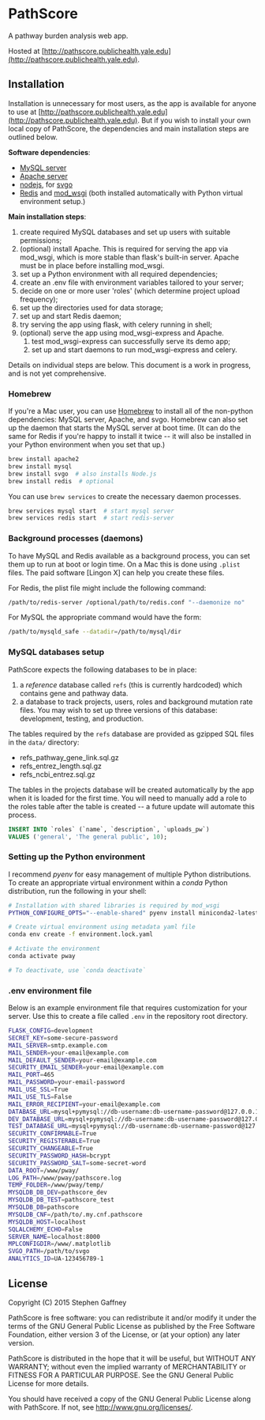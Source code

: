 PathScore
=========

A pathway burden analysis web app.

Hosted at [http://pathscore.publichealth.yale.edu](http://pathscore.publichealth.yale.edu).


## Installation

Installation is unnecessary for most users, as the app is available for anyone to
use at [http://pathscore.publichealth.yale.edu](http://pathscore.publichealth.yale.edu).
But if you wish to install your own local copy of PathScore, the dependencies and
main installation steps are outlined below.

**Software dependencies**:

- [MySQL server]
- [Apache server]
- [nodejs], for [svgo]
- [Redis] and [mod_wsgi] (both installed automatically with Python virtual
  environment setup.) 


**Main installation steps**:

1. create required MySQL databases and set up users with suitable permissions;
1. (optional) install Apache. This is required for serving the app via 
mod_wsgi, which is more stable than flask's built-in server. Apache must be in 
place before installing mod_wsgi.
1. set up a Python environment with all required dependencies;
1. create an .env file with environment variables tailored to your server;
1. decide on one or more user 'roles' (which determine project upload frequency);
1. set up the directories used for data storage;
1. set up and start Redis daemon;
1. try serving the app using flask, with celery running in shell;
1. (optional) serve the app using mod_wsgi-express and Apache.
   1. test mod_wsgi-express can successfully serve its demo app;
   2. set up and start daemons to run mod_wsgi-express and celery.


Details on individual steps are below. This document is a work in progress, 
and is not yet comprehensive.


### Homebrew

If you're a Mac user, you can use [Homebrew] to install all of the non-python 
dependencies: MySQL server, Apache, and svgo. Homebrew can also set up the daemon 
that starts the MySQL server at boot time. (It can do the same 
for Redis if you're happy to install it twice -- it will also be 
installed in your Python environment when you set that up.)

```bash
brew install apache2
brew install mysql
brew install svgo  # also installs Node.js
brew install redis  # optional
```

You can use `brew services` to create the necessary daemon processes.
```bash
brew services mysql start  # start mysql server
brew services redis start  # start redis-server
```


### Background processes (daemons)

To have MySQL and Redis available as a background process, you can set them up
to run at boot or login time. On a Mac this is done using `.plist` files. The 
paid software [Lingon X] can help you create these files.

For Redis, the plist file might include the following command: 
```bash
/path/to/redis-server /optional/path/to/redis.conf "--daemonize no"
```

For MySQL the appropriate command would have the form:
```bash
/path/to/mysqld_safe --datadir=/path/to/mysql/dir
```


### MySQL databases setup

PathScore expects the following databases to be in place:
1. a *reference* database called `refs` (this is currently hardcoded) which 
    contains gene and pathway data.
2. a database to track projects, users, roles and background mutation rate files.
    You may wish to set up three versions of this database: development, testing,
    and production.    

The tables required by the `refs` database are provided as gzipped SQL files in 
the `data/` directory:
- refs_pathway_gene_link.sql.gz
- refs_entrez_length.sql.gz
- refs_ncbi_entrez.sql.gz

The tables in the projects database will be created automatically by the app
when it is loaded for the first time. You will need to manually add a role to 
the roles table after the table is created -- a future update will automate this
process.

```sql
INSERT INTO `roles` (`name`, `description`, `uploads_pw`)
VALUES ('general', 'The general public', 10);
```


### Setting up the Python environment

I recommend *pyenv* for easy management of multiple Python distributions. To 
create an appropriate virtual environment within a *conda* Python distribution, 
run the following in your shell:  
 
```bash
# Installation with shared libraries is required by mod_wsgi
PYTHON_CONFIGURE_OPTS="--enable-shared" pyenv install miniconda2-latest

# Create virtual environment using metadata yaml file
conda env create -f environment.lock.yaml

# Activate the environment
conda activate pway

# To deactivate, use `conda deactivate`
```

### .env environment file

Below is an example environment file that requires customization for your server.
Use this to create a file called `.env` in the repository root directory.

```bash
FLASK_CONFIG=development
SECRET_KEY=some-secure-password
MAIL_SERVER=smtp.example.com
MAIL_SENDER=your-email@example.com
MAIL_DEFAULT_SENDER=your-email@example.com
SECURITY_EMAIL_SENDER=your-email@example.com
MAIL_PORT=465
MAIL_PASSWORD=your-email-password
MAIL_USE_SSL=True
MAIL_USE_TLS=False
MAIL_ERROR_RECIPIENT=your-email@example.com
DATABASE_URL=mysql+pymysql://db-username:db-username-password@127.0.0.1:3306/pathscore
DEV_DATABASE_URL=mysql+pymysql://db-username:db-username-password@127.0.0.1:3306/pathscore_dev
TEST_DATABASE_URL=mysql+pymysql://db-username:db-username-password@127.0.0.1:3306/pathscore_test
SECURITY_CONFIRMABLE=True
SECURITY_REGISTERABLE=True
SECURITY_CHANGEABLE=True
SECURITY_PASSWORD_HASH=bcrypt
SECURITY_PASSWORD_SALT=some-secret-word
DATA_ROOT=/www/pway/
LOG_PATH=/www/pway/pathscore.log
TEMP_FOLDER=/www/pway/temp/
MYSQLDB_DB_DEV=pathscore_dev
MYSQLDB_DB_TEST=pathscore_test
MYSQLDB_DB=pathscore
MYSQLDB_CNF=/path/to/.my.cnf.pathscore
MYSQLDB_HOST=localhost
SQLALCHEMY_ECHO=False
SERVER_NAME=localhost:8000
MPLCONFIGDIR=/www/.matplotlib
SVGO_PATH=/path/to/svgo
ANALYTICS_ID=UA-123456789-1
```


## License

Copyright (C) 2015 Stephen Gaffney

PathScore is free software: you can redistribute it and/or modify
it under the terms of the GNU General Public License as published by
the Free Software Foundation, either version 3 of the License, or
(at your option) any later version.

PathScore is distributed in the hope that it will be useful,
but WITHOUT ANY WARRANTY; without even the implied warranty of
MERCHANTABILITY or FITNESS FOR A PARTICULAR PURPOSE.  See the
GNU General Public License for more details.

You should have received a copy of the GNU General Public License
along with PathScore.  If not, see <http://www.gnu.org/licenses/>.


[MySQL server]: https://dev.mysql.com/downloads/mysql/
[Apache server]: https://httpd.apache.org/
[Redis]: https://redis.io/
[svgo]: https://www.npmjs.com/package/svgo
[nodejs]: https://nodejs.org/
[Homebrew]: https://brew.sh/
[mod_wsgi]: https://pypi.org/project/mod-wsgi/